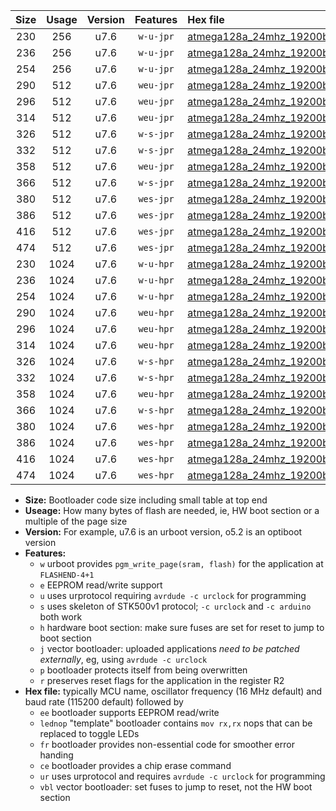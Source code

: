 |Size|Usage|Version|Features|Hex file|
|:-:|:-:|:-:|:-:|:--|
|230|256|u7.6|`w-u-jpr`|[atmega128a_24mhz_19200bps_ur_vbl.hex](https://raw.githubusercontent.com/stefanrueger/urboot/main//atmega128a_24mhz_19200bps_ur_vbl.hex)|
|236|256|u7.6|`w-u-jpr`|[atmega128a_24mhz_19200bps_lednop_ur_vbl.hex](https://raw.githubusercontent.com/stefanrueger/urboot/main//atmega128a_24mhz_19200bps_lednop_ur_vbl.hex)|
|254|256|u7.6|`w-u-jpr`|[atmega128a_24mhz_19200bps_lednop_fr_ur_vbl.hex](https://raw.githubusercontent.com/stefanrueger/urboot/main//atmega128a_24mhz_19200bps_lednop_fr_ur_vbl.hex)|
|290|512|u7.6|`weu-jpr`|[atmega128a_24mhz_19200bps_ee_ur_vbl.hex](https://raw.githubusercontent.com/stefanrueger/urboot/main//atmega128a_24mhz_19200bps_ee_ur_vbl.hex)|
|296|512|u7.6|`weu-jpr`|[atmega128a_24mhz_19200bps_ee_lednop_ur_vbl.hex](https://raw.githubusercontent.com/stefanrueger/urboot/main//atmega128a_24mhz_19200bps_ee_lednop_ur_vbl.hex)|
|314|512|u7.6|`weu-jpr`|[atmega128a_24mhz_19200bps_ee_lednop_fr_ur_vbl.hex](https://raw.githubusercontent.com/stefanrueger/urboot/main//atmega128a_24mhz_19200bps_ee_lednop_fr_ur_vbl.hex)|
|326|512|u7.6|`w-s-jpr`|[atmega128a_24mhz_19200bps_vbl.hex](https://raw.githubusercontent.com/stefanrueger/urboot/main//atmega128a_24mhz_19200bps_vbl.hex)|
|332|512|u7.6|`w-s-jpr`|[atmega128a_24mhz_19200bps_lednop_vbl.hex](https://raw.githubusercontent.com/stefanrueger/urboot/main//atmega128a_24mhz_19200bps_lednop_vbl.hex)|
|358|512|u7.6|`weu-jpr`|[atmega128a_24mhz_19200bps_ee_lednop_fr_ce_ur_vbl.hex](https://raw.githubusercontent.com/stefanrueger/urboot/main//atmega128a_24mhz_19200bps_ee_lednop_fr_ce_ur_vbl.hex)|
|366|512|u7.6|`w-s-jpr`|[atmega128a_24mhz_19200bps_lednop_fr_vbl.hex](https://raw.githubusercontent.com/stefanrueger/urboot/main//atmega128a_24mhz_19200bps_lednop_fr_vbl.hex)|
|380|512|u7.6|`wes-jpr`|[atmega128a_24mhz_19200bps_ee_vbl.hex](https://raw.githubusercontent.com/stefanrueger/urboot/main//atmega128a_24mhz_19200bps_ee_vbl.hex)|
|386|512|u7.6|`wes-jpr`|[atmega128a_24mhz_19200bps_ee_lednop_vbl.hex](https://raw.githubusercontent.com/stefanrueger/urboot/main//atmega128a_24mhz_19200bps_ee_lednop_vbl.hex)|
|416|512|u7.6|`wes-jpr`|[atmega128a_24mhz_19200bps_ee_lednop_fr_vbl.hex](https://raw.githubusercontent.com/stefanrueger/urboot/main//atmega128a_24mhz_19200bps_ee_lednop_fr_vbl.hex)|
|474|512|u7.6|`wes-jpr`|[atmega128a_24mhz_19200bps_ee_lednop_fr_ce_vbl.hex](https://raw.githubusercontent.com/stefanrueger/urboot/main//atmega128a_24mhz_19200bps_ee_lednop_fr_ce_vbl.hex)|
|230|1024|u7.6|`w-u-hpr`|[atmega128a_24mhz_19200bps_ur.hex](https://raw.githubusercontent.com/stefanrueger/urboot/main//atmega128a_24mhz_19200bps_ur.hex)|
|236|1024|u7.6|`w-u-hpr`|[atmega128a_24mhz_19200bps_lednop_ur.hex](https://raw.githubusercontent.com/stefanrueger/urboot/main//atmega128a_24mhz_19200bps_lednop_ur.hex)|
|254|1024|u7.6|`w-u-hpr`|[atmega128a_24mhz_19200bps_lednop_fr_ur.hex](https://raw.githubusercontent.com/stefanrueger/urboot/main//atmega128a_24mhz_19200bps_lednop_fr_ur.hex)|
|290|1024|u7.6|`weu-hpr`|[atmega128a_24mhz_19200bps_ee_ur.hex](https://raw.githubusercontent.com/stefanrueger/urboot/main//atmega128a_24mhz_19200bps_ee_ur.hex)|
|296|1024|u7.6|`weu-hpr`|[atmega128a_24mhz_19200bps_ee_lednop_ur.hex](https://raw.githubusercontent.com/stefanrueger/urboot/main//atmega128a_24mhz_19200bps_ee_lednop_ur.hex)|
|314|1024|u7.6|`weu-hpr`|[atmega128a_24mhz_19200bps_ee_lednop_fr_ur.hex](https://raw.githubusercontent.com/stefanrueger/urboot/main//atmega128a_24mhz_19200bps_ee_lednop_fr_ur.hex)|
|326|1024|u7.6|`w-s-hpr`|[atmega128a_24mhz_19200bps.hex](https://raw.githubusercontent.com/stefanrueger/urboot/main//atmega128a_24mhz_19200bps.hex)|
|332|1024|u7.6|`w-s-hpr`|[atmega128a_24mhz_19200bps_lednop.hex](https://raw.githubusercontent.com/stefanrueger/urboot/main//atmega128a_24mhz_19200bps_lednop.hex)|
|358|1024|u7.6|`weu-hpr`|[atmega128a_24mhz_19200bps_ee_lednop_fr_ce_ur.hex](https://raw.githubusercontent.com/stefanrueger/urboot/main//atmega128a_24mhz_19200bps_ee_lednop_fr_ce_ur.hex)|
|366|1024|u7.6|`w-s-hpr`|[atmega128a_24mhz_19200bps_lednop_fr.hex](https://raw.githubusercontent.com/stefanrueger/urboot/main//atmega128a_24mhz_19200bps_lednop_fr.hex)|
|380|1024|u7.6|`wes-hpr`|[atmega128a_24mhz_19200bps_ee.hex](https://raw.githubusercontent.com/stefanrueger/urboot/main//atmega128a_24mhz_19200bps_ee.hex)|
|386|1024|u7.6|`wes-hpr`|[atmega128a_24mhz_19200bps_ee_lednop.hex](https://raw.githubusercontent.com/stefanrueger/urboot/main//atmega128a_24mhz_19200bps_ee_lednop.hex)|
|416|1024|u7.6|`wes-hpr`|[atmega128a_24mhz_19200bps_ee_lednop_fr.hex](https://raw.githubusercontent.com/stefanrueger/urboot/main//atmega128a_24mhz_19200bps_ee_lednop_fr.hex)|
|474|1024|u7.6|`wes-hpr`|[atmega128a_24mhz_19200bps_ee_lednop_fr_ce.hex](https://raw.githubusercontent.com/stefanrueger/urboot/main//atmega128a_24mhz_19200bps_ee_lednop_fr_ce.hex)|

- **Size:** Bootloader code size including small table at top end
- **Useage:** How many bytes of flash are needed, ie, HW boot section or a multiple of the page size
- **Version:** For example, u7.6 is an urboot version, o5.2 is an optiboot version
- **Features:**
  + `w` urboot provides `pgm_write_page(sram, flash)` for the application at `FLASHEND-4+1`
  + `e` EEPROM read/write support
  + `u` uses urprotocol requiring `avrdude -c urclock` for programming
  + `s` uses skeleton of STK500v1 protocol; `-c urclock` and `-c arduino` both work
  + `h` hardware boot section: make sure fuses are set for reset to jump to boot section
  + `j` vector bootloader: uploaded applications *need to be patched externally*, eg, using `avrdude -c urclock`
  + `p` bootloader protects itself from being overwritten
  + `r` preserves reset flags for the application in the register R2
- **Hex file:** typically MCU name, oscillator frequency (16 MHz default) and baud rate (115200 default) followed by
  + `ee` bootloader supports EEPROM read/write
  + `lednop` "template" bootloader contains `mov rx,rx` nops that can be replaced to toggle LEDs
  + `fr` bootloader provides non-essential code for smoother error handing
  + `ce` bootloader provides a chip erase command
  + `ur` uses urprotocol and requires `avrdude -c urclock` for programming
  + `vbl` vector bootloader: set fuses to jump to reset, not the HW boot section
